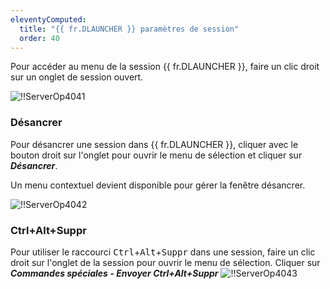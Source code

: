 ```yaml
---
eleventyComputed:
  title: "{{ fr.DLAUNCHER }} paramètres de session"
  order: 40
---
```

Pour accéder au menu de la session {{ fr.DLAUNCHER }}, faire un clic droit sur un onglet de session ouvert.  

![!!ServerOp4041](https://webdevolutions.azureedge.net/docs/fr/server/ServerOp4041.png) 
### Désancrer 
Pour désancrer une session dans {{ fr.DLAUNCHER }}, cliquer avec le bouton droit sur l'onglet pour ouvrir le menu de sélection et cliquer sur ***Désancrer***.  

Un menu contextuel devient disponible pour gérer la fenêtre désancrer.  

![!!ServerOp4042](https://webdevolutions.azureedge.net/docs/fr/server/ServerOp4042.png) 

### Ctrl+Alt+Suppr 
Pour utiliser le raccourci <kbd>Ctrl</kbd>+<kbd>Alt</kbd>+<kbd>Suppr</kbd> dans une session, faire un clic droit sur l'onglet de la session pour ouvrir le menu de sélection. Cliquer sur ***Commandes spéciales - Envoyer Ctrl+Alt+Suppr*** 
![!!ServerOp4043](https://webdevolutions.azureedge.net/docs/fr/server/ServerOp4043.png) 
